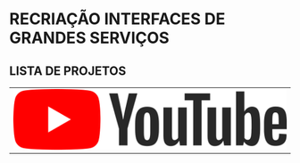 # RECRIAÇÃO INTERFACES DE GRANDES SERVIÇOS

## LISTA DE PROJETOS

<table>
    <tbody>
    <tr>
        <td><a href="https://jadson179.github.io/RECRIANDO-INTERFACES/Youtube/index.html"><img src="Youtube/imgs/youtube.png" title="YouTube"></a></td>
    </tr>
    </tbody>
</table>

